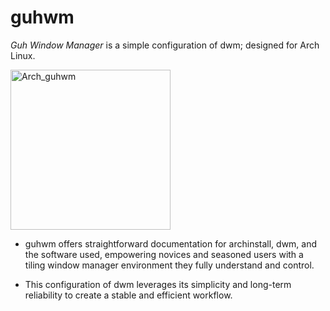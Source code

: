 # guhwm
*Guh Window Manager* is a simple configuration of dwm; designed for Arch Linux.

<img width="256" height="256" alt="Arch_guhwm" src="https://github.com/user-attachments/assets/bbc8ed6c-8921-4acf-bc9f-410e783d7010"/>

* guhwm offers straightforward documentation for archinstall, dwm, and the software used, empowering novices and seasoned users with a tiling window manager environment they fully understand and control.

* This configuration of dwm leverages its simplicity and long-term reliability to create a stable and efficient workflow.
